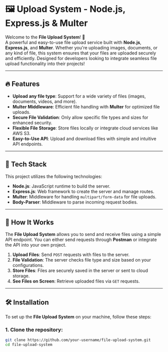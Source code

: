 # 🖼️ Upload System - Node.js, Express.js & Multer

Welcome to the **File Upload System**! 🚀  
A powerful and easy-to-use file upload service built with **Node.js**, **Express.js**, and **Multer**. Whether you're uploading images, documents, or any kind of file, this system ensures that your files are uploaded securely and efficiently. Designed for developers looking to integrate seamless file upload functionality into their projects!

---

## 🔥 Features

- **Upload any file type**: Support for a wide variety of files (images, documents, videos, and more).
- **Multer Middleware**: Efficient file handling with **Multer** for optimized file uploads.
- **Secure File Validation**: Only allow specific file types and sizes for enhanced security.
- **Flexible File Storage**: Store files locally or integrate cloud services like AWS S3.
- **Easy-to-Use API**: Upload and download files with simple and intuitive API endpoints.

---

## 🚀 Tech Stack

This project utilizes the following technologies:

- **Node.js**: JavaScript runtime to build the server.
- **Express.js**: Web framework to create the server and manage routes.
- **Multer**: Middleware for handling `multipart/form-data` for file uploads.
- **Body-Parser**: Middleware to parse incoming request bodies.

---

## 🎯 How It Works

The **File Upload System** allows you to send and receive files using a simple API endpoint. You can either send requests through **Postman** or integrate the API into your own project.

1. **Upload Files**: Send `POST` requests with files to the server.
2. **File Validation**: The server checks file type and size based on your configurations.
3. **Store Files**: Files are securely saved in the server or sent to cloud storage.
4. **See Files on Screen**: Retrieve uploaded files via `GET` requests.

---

## 🛠️ Installation

To set up the **File Upload System** on your machine, follow these steps:

### 1. Clone the repository:

```bash
git clone https://github.com/your-username/file-upload-system.git
cd file-upload-system
